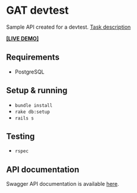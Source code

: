 # GAT devtest

Sample API created for a devtest. [Task description](https://github.com/pbc/devtest)

**[[LIVE DEMO]](https://gat-devtest.herokuapp.com/v1/public/locations/PL)**

## Requirements
- PostgreSQL

## Setup & running
- `bundle install`
- `rake db:setup`
- `rails s`

## Testing
- `rspec` 

## API documentation
Swagger API documentation is available [here](http://petstore.swagger.io/?url=https://raw.githubusercontent.com/pastDexter/gat_devtest/master/doc/api_docs.yaml?).
